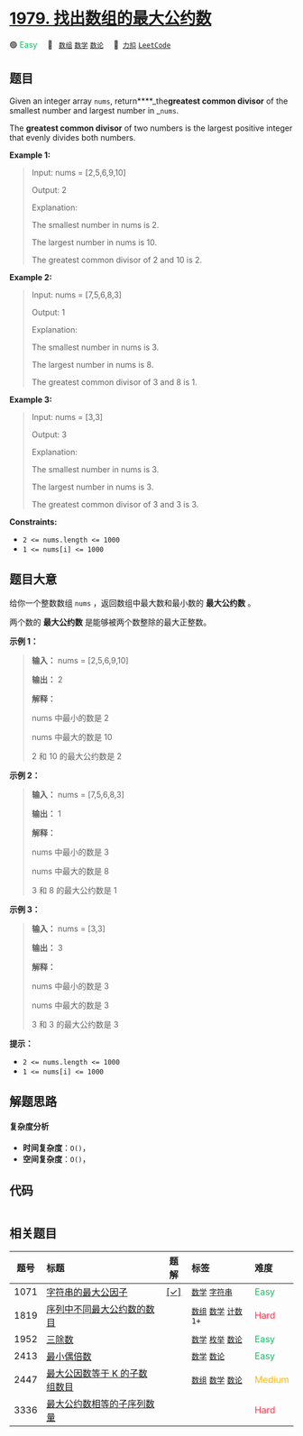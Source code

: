 # [1979. 找出数组的最大公约数](https://2xiao.github.io/leetcode-js/problem/1979.html)

🟢 <font color=#15bd66>Easy</font>&emsp; 🔖&ensp; [`数组`](/tag/array.md) [`数学`](/tag/math.md) [`数论`](/tag/number-theory.md)&emsp; 🔗&ensp;[`力扣`](https://leetcode.cn/problems/find-greatest-common-divisor-of-array) [`LeetCode`](https://leetcode.com/problems/find-greatest-common-divisor-of-array)

## 题目

Given an integer array `nums`, return****_the**greatest common divisor** of
the smallest number and largest number in _`nums`.

The **greatest common divisor** of two numbers is the largest positive integer
that evenly divides both numbers.



**Example 1:**

> Input: nums = [2,5,6,9,10]
> 
> Output: 2
> 
> Explanation:
> 
> The smallest number in nums is 2.
> 
> The largest number in nums is 10.
> 
> The greatest common divisor of 2 and 10 is 2.

**Example 2:**

> Input: nums = [7,5,6,8,3]
> 
> Output: 1
> 
> Explanation:
> 
> The smallest number in nums is 3.
> 
> The largest number in nums is 8.
> 
> The greatest common divisor of 3 and 8 is 1.

**Example 3:**

> Input: nums = [3,3]
> 
> Output: 3
> 
> Explanation:
> 
> The smallest number in nums is 3.
> 
> The largest number in nums is 3.
> 
> The greatest common divisor of 3 and 3 is 3.

**Constraints:**

  * `2 <= nums.length <= 1000`
  * `1 <= nums[i] <= 1000`


## 题目大意

给你一个整数数组 `nums` ，返回数组中最大数和最小数的 **最大公约数** 。

两个数的 **最大公约数** 是能够被两个数整除的最大正整数。



**示例 1：**

> 
> 
> 
> 
> 
> **输入：** nums = [2,5,6,9,10]
> 
> **输出：** 2
> 
> **解释：**
> 
> nums 中最小的数是 2
> 
> nums 中最大的数是 10
> 
> 2 和 10 的最大公约数是 2
> 
> 

**示例 2：**

> 
> 
> 
> 
> 
> **输入：** nums = [7,5,6,8,3]
> 
> **输出：** 1
> 
> **解释：**
> 
> nums 中最小的数是 3
> 
> nums 中最大的数是 8
> 
> 3 和 8 的最大公约数是 1
> 
> 

**示例 3：**

> 
> 
> 
> 
> 
> **输入：** nums = [3,3]
> 
> **输出：** 3
> 
> **解释：**
> 
> nums 中最小的数是 3
> 
> nums 中最大的数是 3
> 
> 3 和 3 的最大公约数是 3
> 
> 



**提示：**

  * `2 <= nums.length <= 1000`
  * `1 <= nums[i] <= 1000`


## 解题思路

#### 复杂度分析

- **时间复杂度**：`O()`，
- **空间复杂度**：`O()`，

## 代码

```javascript

```

## 相关题目

<!-- prettier-ignore -->
| 题号 | 标题 | 题解 | 标签 | 难度 |
| :------: | :------ | :------: | :------ | :------ |
| 1071 | [字符串的最大公因子](https://leetcode.com/problems/greatest-common-divisor-of-strings) | [[✓]](/problem/1071.md) |  [`数学`](/tag/math.md) [`字符串`](/tag/string.md) | <font color=#15bd66>Easy</font> |
| 1819 | [序列中不同最大公约数的数目](https://leetcode.com/problems/number-of-different-subsequences-gcds) |  |  [`数组`](/tag/array.md) [`数学`](/tag/math.md) [`计数`](/tag/counting.md) `1+` | <font color=#ff334b>Hard</font> |
| 1952 | [三除数](https://leetcode.com/problems/three-divisors) |  |  [`数学`](/tag/math.md) [`枚举`](/tag/enumeration.md) [`数论`](/tag/number-theory.md) | <font color=#15bd66>Easy</font> |
| 2413 | [最小偶倍数](https://leetcode.com/problems/smallest-even-multiple) |  |  [`数学`](/tag/math.md) [`数论`](/tag/number-theory.md) | <font color=#15bd66>Easy</font> |
| 2447 | [最大公因数等于 K 的子数组数目](https://leetcode.com/problems/number-of-subarrays-with-gcd-equal-to-k) |  |  [`数组`](/tag/array.md) [`数学`](/tag/math.md) [`数论`](/tag/number-theory.md) | <font color=#ffb800>Medium</font> |
| 3336 | [最大公约数相等的子序列数量](https://leetcode.com/problems/find-the-number-of-subsequences-with-equal-gcd) |  |  | <font color=#ff334b>Hard</font> |